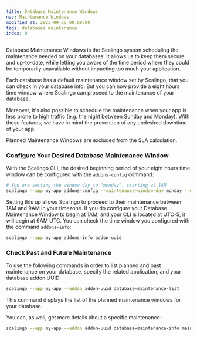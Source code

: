 ```yaml
---
title: Database Maintenance Windows
nav: Maintenance Windows
modified_at: 2023-09-25 00:00:00
tags: databases maintenance
index: 0
---
```


Database Maintenance Windows is the Scalingo system scheduling the maintenance needed on your databases. It allows us to keep them secure and up-to-date, while letting you aware of the time period where they could be temporarily unavailable without impacting too much your application.

Each database has a default maintenance window set by Scalingo, that you can check in your database info. But you can now provide a eight hours time window where Scalingo can proceed to the maintenance of your database.

Moreover, it's also possible to schedule the maintenance when your app is less prone to high traffic (e.g. the night between Sunday and Monday). With those features, we have in mind the prevention of any undesired downtime of your app.

Planned Maintenance Windows are excluded from the SLA calculation.

### Configure Your Desired Database Maintenance Window

With the Scalingo CLI, the desired beginning period of your eight hours time window can be configured with the `addons-config` command:

```bash
# You are setting the window day to "monday", starting at 1AM
scalingo --app my-app addons-config --maintenance-window-day monday --maintenance-window-hour 1 addon-uuid
```

Setting this up allows Scalingo to proceed to their maintenance between 1AM and 9AM in your timezone. If you do configure your Database Maintenance Window to begin at 1AM, and your CLI is located at UTC-5, it will begin at 6AM UTC. You can check the time window you configured with the command `addons-info`:

```bash
scalingo --app my-app addons-info addon-uuid
```

### Check Past and Future Maintenance

To use the following commands in order to list planned and past maintenance on your database, specify the related application, and your database addon UUID:

```bash
scalingo --app my-app --addon addon-uuid database-maintenance-list
```

This command displays the list of the planned maintenance windows for your database.

You can, as well, get more details about a specific maintenance :

```bash
scalingo --app my-app --addon addon-uuid database-maintenance-info maintenance_uuid
```
